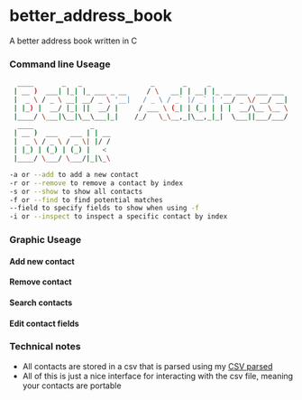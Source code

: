 # better_address_book
A better address book written in C

### Command line Useage

```bash
  ____       _   _                 _       _     _
 | __ )  ___| |_| |_ ___ _ __     / \   __| | __| |_ __ ___  ___ ___
 |  _ \ / _ \ __| __/ _ \ '__|   / _ \ / _` |/ _` | '__/ _ \/ __/ __|
 | |_) |  __/ |_| ||  __/ |     / ___ \ (_| | (_| | | |  __/\__ \__ \
 |____/ \___|\__|\__\___|_|    /_/   \_\__,_|\__,_|_|  \___||___/___/
  ____              _
 | __ )  ___   ___ | | __
 |  _ \ / _ \ / _ \| |/ /
 | |_) | (_) | (_) |   <
 |____/ \___/ \___/|_|\_\

-a or --add to add a new contact
-r or --remove to remove a contact by index
-s or --show to show all contacts
-f or --find to find potential matches 
--field to specify fields to show when using -f
-i or --inspect to inspect a specific contact by index
```

### Graphic Useage

#### Add new contact 
#### Remove contact 
#### Search contacts 
#### Edit contact fields


### Technical notes
* All contacts are stored in a csv that is parsed using my [CSV parsed](https://github.com/SherllyNeo/dsvParser/tree/main)
* All of this is just a nice interface for interacting with the csv file, meaning your contacts are portable 






